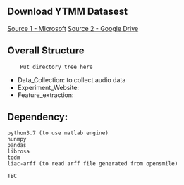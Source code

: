 ## Download YTMM Datasest
[Source 1 - Microsoft](https://nycu1-my.sharepoint.com/personal/tzulinglin_11_m365_nycu_edu_tw/_layouts/15/onedrive.aspx?id=%2Fpersonal%2Ftzulinglin%5F11%5Fm365%5Fnycu%5Fedu%5Ftw%2FDocuments%2FYTMM%5Fdataset%2Ezip&parent=%2Fpersonal%2Ftzulinglin%5F11%5Fm365%5Fnycu%5Fedu%5Ftw%2FDocuments&ga=1)
[Source 2 - Google Drive](https://drive.google.com/file/d/1mcsjDEeyZ8CkXkGqjwjMjL8P3frsnXE_/view?usp=sharing)


## Overall Structure
```
    Put directory tree here
```
- Data_Collection: to collect audio data
- Experiment_Website: 
- Feature_extraction: 

## Dependency:
```
python3.7 (to use matlab engine)
nunmpy 
pandas
librosa
tqdm
liac-arff (to read arff file generated from opensmile)

TBC
```


